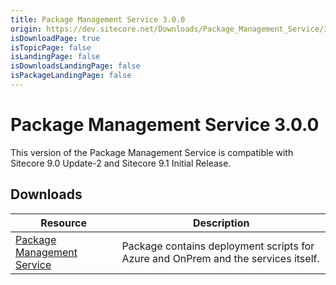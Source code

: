 ```yaml
---
title: Package Management Service 3.0.0
origin: https://dev.sitecore.net/Downloads/Package_Management_Service/3x/Package_Management_Service_300.aspx
isDownloadPage: true
isTopicPage: false
isLandingPage: false
isDownloadsLandingPage: false
isPackageLandingPage: false
---
```


# Package Management Service 3.0.0

This version of the Package Management Service is compatible with Sitecore 9.0 Update-2 and Sitecore 9.1 Initial Release.

## Downloads

 | Resource | Description |
 | --- | --- |
 | [Package Management Service](https://scdp.blob.core.windows.net/downloads/Package%20Management%20Service/3x/Package%20Management%20Service%20300/Secure/Package%20Management%20Service%203.0.0%20rev.%20181105.zip) | Package contains deployment scripts for Azure and OnPrem and the services itself. |